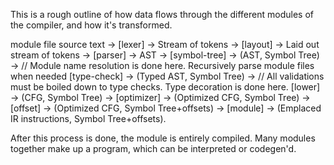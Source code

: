 This is a rough outline of how data flows through the different modules of the compiler, and how it's transformed.

module file source text ->
[lexer]       -> Stream of tokens ->
[layout]      -> Laid out stream of tokens ->
[parser]      -> AST ->
[symbol-tree] -> (AST, Symbol Tree) -> // Module name resolution is done here. Recursively parse module files when needed
[type-check]  -> (Typed AST, Symbol Tree) -> // All validations must be boiled down to type checks. Type decoration is done here.
[lower]       -> (CFG, Symbol Tree) ->
[optimizer]   -> (Optimized CFG, Symbol Tree) ->
[offset]      -> (Optimized CFG, Symbol Tree+offsets) ->
[module]      -> (Emplaced IR instructions, Symbol Tree+offsets).

After this process is done, the module is entirely compiled. Many modules together make up a program, which can be interpreted or codegen'd.